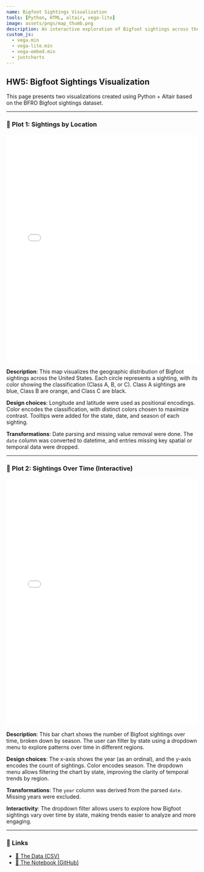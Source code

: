 ```yaml
---
name: Bigfoot Sightings Visualization
tools: [Python, HTML, altair, vega-lite]
image: assets/pngs/map_thumb.png
description: An interactive exploration of Bigfoot sightings across the U.S., using Altair and Vega-Lite.
custom_js:
  - vega.min
  - vega-lite.min
  - vega-embed.min
  - justcharts
---
```


## HW5: Bigfoot Sightings Visualization

This page presents two visualizations created using Python + Altair based on the BFRO Bigfoot sightings dataset.

---

### 📍 Plot 1: Sightings by Location

<iframe src="/assets/plots/map_plot.html" width="100%" height="600" style="border:none;"></iframe>

**Description**: This map visualizes the geographic distribution of Bigfoot sightings across the United States. Each circle represents a sighting, with its color showing the classification (Class A, B, or C). Class A sightings are blue, Class B are orange, and Class C are black.

**Design choices**: Longitude and latitude were used as positional encodings. Color encodes the classification, with distinct colors chosen to maximize contrast. Tooltips were added for the state, date, and season of each sighting.

**Transformations**: Date parsing and missing value removal were done. The `date` column was converted to datetime, and entries missing key spatial or temporal data were dropped.

---

### 📅 Plot 2: Sightings Over Time (Interactive)

<iframe src="/assets/plots/bar_plot.html" width="100%" height="650" style="border:none;"></iframe>

**Description**: This bar chart shows the number of Bigfoot sightings over time, broken down by season. The user can filter by state using a dropdown menu to explore patterns over time in different regions.

**Design choices**: The x-axis shows the year (as an ordinal), and the y-axis encodes the count of sightings. Color encodes season. The dropdown menu allows filtering the chart by state, improving the clarity of temporal trends by region.

**Transformations**: The `year` column was derived from the parsed `date`. Missing years were excluded.

**Interactivity**: The dropdown filter allows users to explore how Bigfoot sightings vary over time by state, making trends easier to analyze and more engaging.

---

### 🔗 Links

- [🔗 The Data (CSV)](https://raw.githubusercontent.com/UIUC-iSchool-DataViz/is445_data/main/bfro_reports_fall2022.csv)  
- [📓 The Notebook (GitHub)](https://github.com/srighini/srighini.github.io/blob/main/python_notebooks/bigfoot_viz.ipynb)
